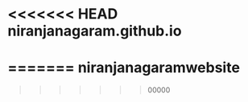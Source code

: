 <<<<<<< HEAD
niranjanagaram.github.io
=====================
=======
niranjanagaramwebsite
==================
>>>>>>> 00000
